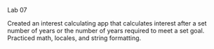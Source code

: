 Lab 07

Created an interest calculating app that calculates interest after a set number of years or the number of years required to meet a set goal. Practiced math, locales, and string formatting. 